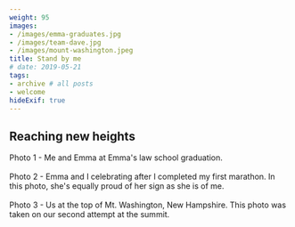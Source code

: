 ```yaml
---
weight: 95
images:
- /images/emma-graduates.jpg
- /images/team-dave.jpg
- /images/mount-washington.jpeg
title: Stand by me
# date: 2019-05-21
tags:
- archive # all posts
- welcome
hideExif: true
---
```


## Reaching new heights

Photo 1 - Me and Emma at Emma's law school graduation.
<br><br>
Photo 2 - Emma and I celebrating after I completed my first marathon. In this photo, she's equally proud of her sign as she is of me.
<br><br>
Photo 3 - Us at the top of Mt. Washington, New Hampshire. This photo was taken on our second attempt at the summit. 

